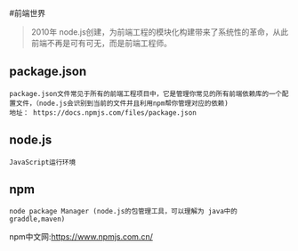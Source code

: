 #前端世界
 > 2010年 node.js创建，为前端工程的模块化构建带来了系统性的革命，从此前端不再是可有可无，而是前端工程师。
 ## package.json
    package.json文件常见于所有的前端工程项目中，它是管理你常见的所有前端依赖库的一个配置文件，（node.js会识别到当前的文件并且利用npm帮你管理对应的依赖)
    地址： https://docs.npmjs.com/files/package.json
 ## node.js  
    JavaScript运行环境 
 ## npm      
    node package Manager (node.js的包管理工具，可以理解为 java中的graddle,maven)
    
npm中文网:https://www.npmjs.com.cn/
    